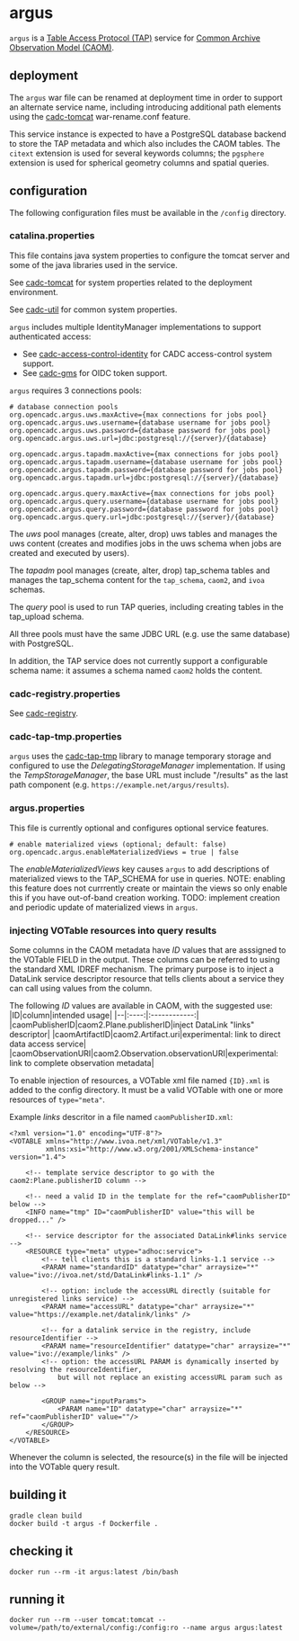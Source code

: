 # argus

`argus` is a [Table Access Protocol (TAP)](https://www.ivoa.net/documents/TAP/) service
for [Common Archive Observation Model (CAOM)](https://www.opencadc.org/caom2/).

## deployment
The `argus` war file can be renamed at deployment time in order to support an alternate service 
name, including introducing additional path elements using the 
[cadc-tomcat](https://github.com/opencadc/docker-base/tree/master/cadc-tomcat) war-rename.conf feature.

This service instance is expected to have a PostgreSQL database backend to store the TAP metadata and which
also includes the CAOM tables. The `citext` extension is used for several keywords columns; the `pgsphere`
extension is used for spherical geometry columns and spatial queries.

## configuration
The following configuration files must be available in the `/config` directory.

### catalina.properties
This file contains java system properties to configure the tomcat server and some of the java 
libraries used in the service.

See <a href="https://github.com/opencadc/docker-base/tree/master/cadc-tomcat">cadc-tomcat</a>
for system properties related to the deployment environment.

See <a href="https://github.com/opencadc/core/tree/master/cadc-util">cadc-util</a>
for common system properties.

`argus` includes multiple IdentityManager implementations to support authenticated access:
 - See <a href="https://github.com/opencadc/ac/tree/master/cadc-access-control-identity">cadc-access-control-identity</a> for CADC access-control system support.
 - See <a href="https://github.com/opencadc/ac/tree/master/cadc-gms">cadc-gms</a> for OIDC token support.

`argus` requires 3 connections pools:
```
# database connection pools
org.opencadc.argus.uws.maxActive={max connections for jobs pool}
org.opencadc.argus.uws.username={database username for jobs pool}
org.opencadc.argus.uws.password={database password for jobs pool}
org.opencadc.argus.uws.url=jdbc:postgresql://{server}/{database}

org.opencadc.argus.tapadm.maxActive={max connections for jobs pool}
org.opencadc.argus.tapadm.username={database username for jobs pool}
org.opencadc.argus.tapadm.password={database password for jobs pool}
org.opencadc.argus.tapadm.url=jdbc:postgresql://{server}/{database}

org.opencadc.argus.query.maxActive={max connections for jobs pool}
org.opencadc.argus.query.username={database username for jobs pool}
org.opencadc.argus.query.password={database password for jobs pool}
org.opencadc.argus.query.url=jdbc:postgresql://{server}/{database}
```

The _uws_ pool manages (create, alter, drop) uws tables and manages the uws content 
(creates and modifies jobs in the uws schema when jobs are created and executed by users).

The _tapadm_ pool manages (create, alter, drop) tap_schema tables and manages the tap_schema content
for the `tap_schema`, `caom2`, and `ivoa` schemas.

The _query_ pool is used to run TAP queries, including creating tables in the tap_upload schema. 

All three pools must have the same JDBC URL (e.g. use the same database) with PostgreSQL.

In addition, the TAP service does not currently support a configurable schema name: it assumes a schema 
named `caom2` holds the content.

### cadc-registry.properties
See <a href="https://github.com/opencadc/reg/tree/master/cadc-registry">cadc-registry</a>.

### cadc-tap-tmp.properties
`argus` uses the [cadc-tap-tmp](https://github.com/opencadc/tap/tree/master/cadc-tap-tmp) library to
manage temporary storage and configured to use the _DelegatingStorageManager_ implementation. If
using the _TempStorageManager_, the base URL must include "/results" as the last path component 
(e.g. `https://example.net/argus/results`).

### argus.properties
This file is currently optional and configures optional service features.
```
# enable materialized views (optional; default: false)
org.opencadc.argus.enableMaterializedViews = true | false
```

The _enableMaterializedViews_ key causes `argus` to add descriptions of materialized views to the TAP_SCHEMA
for use in queries. NOTE: enabling this feature does not currrently create or maintain the views so only enable
this if you have out-of-band creation working. TODO: implement creation and periodic update of materialized
views in `argus`.

### injecting VOTable resources into query results
Some columns in the CAOM metadata have _ID_ values that are asssigned to the VOTable FIELD in the output.
These columns can be referred to using the standard XML IDREF mechanism. The primary purpose is to inject
a DataLink service descriptor resource that tells clients about a service they can call using values from
the column.

The following _ID_ values are available in CAOM, with the suggested use:
|ID|column|intended usage|
|--|:----:|:------------:|
|caomPublisherID|caom2.Plane.publisherID|inject DataLink "links" descriptor|
|caomArtifactID|caom2.Artifact.uri|experimental: link to direct data access service|
|caomObservationURI|caom2.Observation.observationURI|experimental: link to complete observation metadata|

To enable injection of resources, a VOTable xml file named `{ID}.xml` is added to the config
directory. It must be a valid VOTable with one or more resources of `type="meta"`.

Example _links_ descritor in a file named `caomPublisherID.xml`:
```
<?xml version="1.0" encoding="UTF-8"?>
<VOTABLE xmlns="http://www.ivoa.net/xml/VOTable/v1.3" 
         xmlns:xsi="http://www.w3.org/2001/XMLSchema-instance" version="1.4">

    <!-- template service descriptor to go with the caom2:Plane.publisherID column -->
    
    <!-- need a valid ID in the template for the ref="caomPublisherID" below -->
    <INFO name="tmp" ID="caomPublisherID" value="this will be dropped..." />
    
    <!-- service descriptor for the associated DataLink#links service -->
    <RESOURCE type="meta" utype="adhoc:service">
        <!-- tell clients this is a standard links-1.1 service -->
        <PARAM name="standardID" datatype="char" arraysize="*" value="ivo://ivoa.net/std/DataLink#links-1.1" />

        <!-- option: include the accessURL directly (suitable for unregistered links service) -->
        <PARAM name="accessURL" datatype="char" arraysize="*" value="https://example.net/datalink/links" />
        
        <!-- for a datalink service in the registry, include resourceIdentifier -->
        <PARAM name="resourceIdentifier" datatype="char" arraysize="*" value="ivo://example/links" />
        <!-- option: the accessURL PARAM is dynamically inserted by resolving the resourceIdentifier,
            but will not replace an existing accessURL param such as below -->
            
        <GROUP name="inputParams">
            <PARAM name="ID" datatype="char" arraysize="*" ref="caomPublisherID" value=""/>
        </GROUP>
    </RESOURCE>
</VOTABLE>
```
Whenever the column is selected, the resource(s) in the file will be injected into the VOTable query result.

## building it
```
gradle clean build
docker build -t argus -f Dockerfile .
```

## checking it
```
docker run --rm -it argus:latest /bin/bash
```

## running it
```
docker run --rm --user tomcat:tomcat --volume=/path/to/external/config:/config:ro --name argus argus:latest
```

